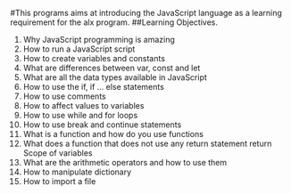 #This programs aims at introducing the JavaScript language as a learning requirement for the alx program.
##Learning Objectives.
1. Why JavaScript programming is amazing
2. How to run a JavaScript script
3. How to create variables and constants
4. What are differences between var, const and let
5. What are all the data types available in JavaScript
6. How to use the if, if ... else statements
7. How to use comments
8. How to affect values to variables
9. How to use while and for loops
10. How to use break and continue statements
11. What is a function and how do you use functions
12. What does a function that does not use any return statement return
Scope of variables
13. What are the arithmetic operators and how to use them
14. How to manipulate dictionary
15. How to import a file

